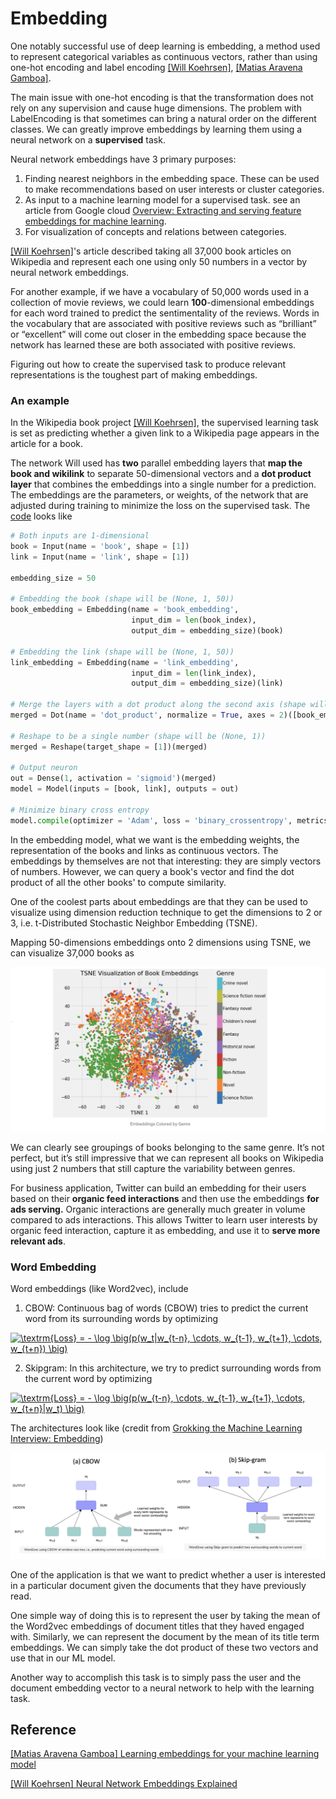 
# Embedding 

One notably successful use of deep learning is embedding, a method used to represent categorical variables as continuous vectors, rather than using one-hot encoding and label encoding [[Will Koehrsen]][Neural Network Embeddings Explained], [[Matias Aravena Gamboa]][Learning embeddings for your machine learning model]. 

The main issue with one-hot encoding is that the transformation does not rely on any supervision and cause huge dimensions. The problem with LabelEncoding is that sometimes can bring a natural order on the different classes. We can greatly improve embeddings by learning them using a neural network on a **supervised** task. 



Neural network embeddings have 3 primary purposes:

1. Finding nearest neighbors in the embedding space. These can be used to make recommendations based on user interests or cluster categories.
2. As input to a machine learning model for a supervised task. see an article from Google cloud [Overview: Extracting and serving feature embeddings for machine learning](https://cloud.google.com/solutions/machine-learning/overview-extracting-and-serving-feature-embeddings-for-machine-learning).
3. For visualization of concepts and relations between categories.

[[Will Koehrsen]][Neural Network Embeddings Explained]'s article described taking all 37,000 book articles on Wikipedia and represent each one using only 50 numbers in a vector by neural network embeddings. 

For another example, if we have a vocabulary of 50,000 words used in a collection of movie reviews, we could learn **100**-dimensional embeddings for each word trained to predict the sentimentality of the reviews. Words in the vocabulary that are associated with positive reviews such as “brilliant” or “excellent” will come out closer in the embedding space because the network has learned these are both associated with positive reviews.


Figuring out how to create the supervised task to produce relevant representations is the toughest part of making embeddings. 

### An example 

In the Wikipedia book project [[Will Koehrsen]][Neural Network Embeddings Explained], the supervised learning task is set as predicting whether a given link to a Wikipedia page appears in the article for a book. 


The network Will used has **two** parallel embedding layers that **map the book and wikilink** to separate 50-dimensional vectors and a **dot product layer** that combines the embeddings into a single number for a prediction. The embeddings are the parameters, or weights, of the network that are adjusted during training to minimize the loss on the supervised task. The [code](https://github.com/HsiangHung/wikipedia-data-science/blob/master/notebooks/Book%20Recommendation%20System.ipynb) looks like

```Python
# Both inputs are 1-dimensional
book = Input(name = 'book', shape = [1])
link = Input(name = 'link', shape = [1])

embedding_size = 50

# Embedding the book (shape will be (None, 1, 50))
book_embedding = Embedding(name = 'book_embedding',
                           input_dim = len(book_index),
                           output_dim = embedding_size)(book)

# Embedding the link (shape will be (None, 1, 50))
link_embedding = Embedding(name = 'link_embedding',
                           input_dim = len(link_index),
                           output_dim = embedding_size)(link)

# Merge the layers with a dot product along the second axis (shape will be (None, 1, 1))
merged = Dot(name = 'dot_product', normalize = True, axes = 2)([book_embedding, link_embedding])

# Reshape to be a single number (shape will be (None, 1))
merged = Reshape(target_shape = [1])(merged)

# Output neuron
out = Dense(1, activation = 'sigmoid')(merged)
model = Model(inputs = [book, link], outputs = out)

# Minimize binary cross entropy
model.compile(optimizer = 'Adam', loss = 'binary_crossentropy', metrics = ['accuracy'])
```

In the embedding model, what we want is the embedding weights, the representation of the books and links as continuous vectors. The embeddings by themselves are not that interesting: they are simply vectors of numbers. However, we can query a book's vector and find the dot product of all the other books' to compute similarity.

One of the coolest parts about embeddings are that they can be used to visualize using dimension reduction technique to get the dimensions to 2 or 3, i.e. t-Distributed Stochastic Neighbor Embedding (TSNE).

Mapping 50-dimensions embeddings onto 2 dimensions using TSNE, we can visualize 37,000 books as 

![tsne_books](images/tsne_book_embedding.png)


We can clearly see groupings of books belonging to the same genre. It’s not perfect, but it’s still impressive that we can represent all books on Wikipedia using just 2 numbers that still capture the variability between genres.


For business application, Twitter can build an embedding for their users based on their **organic feed interactions** and then use the embeddings **for ads serving.** Organic interactions are generally much greater in volume compared to ads interactions. This allows Twitter to learn user interests by organic feed interaction, capture it as embedding, and use it to **serve more relevant ads**. 

### Word Embedding


Word embeddings (like Word2vec), include 

1. CBOW: Continuous bag of words (CBOW) tries to predict the current word from its surrounding words by optimizing 

<a href="https://www.codecogs.com/eqnedit.php?latex=\textrm{Loss}&space;=&space;-&space;\log&space;\big(p(w_t|w_{t-n},&space;\cdots,&space;w_{t-1},&space;w_{t&plus;1},&space;\cdots,&space;w_{t&plus;n})&space;\big)" target="_blank"><img src="https://latex.codecogs.com/gif.latex?\textrm{Loss}&space;=&space;-&space;\log&space;\big(p(w_t|w_{t-n},&space;\cdots,&space;w_{t-1},&space;w_{t&plus;1},&space;\cdots,&space;w_{t&plus;n})&space;\big)" title="\textrm{Loss} = - \log \big(p(w_t|w_{t-n}, \cdots, w_{t-1}, w_{t+1}, \cdots, w_{t+n}) \big)" /></a>

2. Skipgram: In this architecture, we try to predict surrounding words from the current word by optimizing 

<a href="https://www.codecogs.com/eqnedit.php?latex=\textrm{Loss}&space;=&space;-&space;\log&space;\big(p(w_{t-n},&space;\cdots,&space;w_{t-1},&space;w_{t&plus;1},&space;\cdots,&space;w_{t&plus;n}|w_t)&space;\big)" target="_blank"><img src="https://latex.codecogs.com/gif.latex?\textrm{Loss}&space;=&space;-&space;\log&space;\big(p(w_{t-n},&space;\cdots,&space;w_{t-1},&space;w_{t&plus;1},&space;\cdots,&space;w_{t&plus;n}|w_t)&space;\big)" title="\textrm{Loss} = - \log \big(p(w_{t-n}, \cdots, w_{t-1}, w_{t+1}, \cdots, w_{t+n}|w_t) \big)" /></a>

The architectures look like (credit from [Grokking the Machine Learning Interview: Embedding](https://www.educative.io/courses/grokking-the-machine-learning-interview/B8xpO2XGxXo))

![word_embedding](images/word_embedding.png)

One of the application is that we want to predict whether a user is interested in a particular document given the documents that they have previously read. 

One simple way of doing this is to represent the user by taking the mean of the Word2vec embeddings of document titles that they haved engaged with. Similarly, we can represent the document by the mean of its title term embeddings. We can simply take the dot product of these two vectors and use that in our ML model.

Another way to accomplish this task is to simply pass the user and the document embedding vector to a neural network to help with the learning task.





## Reference


[Learning embeddings for your machine learning model]: https://medium.com/spikelab/learning-embeddings-for-your-machine-learning-model-a6cb4bc6542e
[[Matias Aravena Gamboa] Learning embeddings for your machine learning model](https://medium.com/spikelab/learning-embeddings-for-your-machine-learning-model-a6cb4bc6542e)



[Neural Network Embeddings Explained]: https://towardsdatascience.com/neural-network-embeddings-explained-4d028e6f0526
[[Will Koehrsen] Neural Network Embeddings Explained](https://towardsdatascience.com/neural-network-embeddings-explained-4d028e6f0526)

